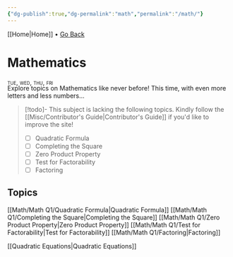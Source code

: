 ```yaml
---
{"dg-publish":true,"dg-permalink":"math","permalink":"/math/"}
---
```


[[Home\|Home]] • <a href="javascript:history.back()">Go Back</a>


# Mathematics

<div style="font-variant: small-caps; margin-bottom: -18px;">tue, wed, thu, fri</div>

Explore topics on Mathematics like never before! This time, with even more letters and less numbers...

>[!todo]- This subject is lacking the following topics. Kindly follow the [[Misc/Contributor's Guide\|Contributor's Guide]] if you'd like to improve the site!
>- [ ] Quadratic Formula
>- [ ] Completing the Square
>- [ ] Zero Product Property
>- [ ] Test for Factorability
>- [ ] Factoring

## Topics
[[Math/Math Q1/Quadratic Formula\|Quadratic Formula]]
[[Math/Math Q1/Completing the Square\|Completing the Square]]
[[Math/Math Q1/Zero Product Property\|Zero Product Property]]
[[Math/Math Q1/Test for Factorability\|Test for Factorability]]
[[Math/Math Q1/Factoring\|Factoring]]

[[Quadratic Equations\|Quadratic Equations]]